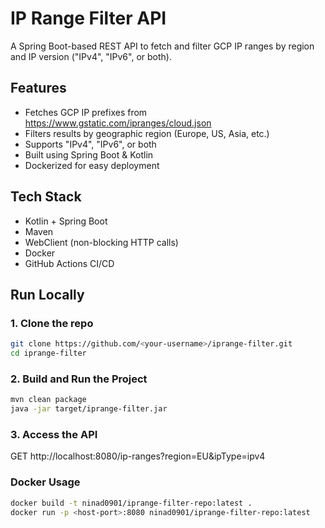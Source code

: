 # IP Range Filter API

A  Spring Boot-based REST API to fetch and filter GCP IP ranges by region and IP version ("IPv4", "IPv6", or both).

## Features

- Fetches GCP IP prefixes from https://www.gstatic.com/ipranges/cloud.json
- Filters results by geographic region (Europe, US, Asia, etc.)
- Supports "IPv4", "IPv6", or both
- Built using Spring Boot & Kotlin
- Dockerized for easy deployment

## Tech Stack

- Kotlin + Spring Boot  
- Maven  
- WebClient (non-blocking HTTP calls)  
- Docker  
- GitHub Actions CI/CD

##  Run Locally

### 1. Clone the repo
```bash
git clone https://github.com/<your-username>/iprange-filter.git
cd iprange-filter
```
### 2. Build and Run the Project
```bash
mvn clean package
java -jar target/iprange-filter.jar
```
### 3. Access the API
GET http://localhost:8080/ip-ranges?region=EU&ipType=ipv4

### Docker Usage
```bash
docker build -t ninad0901/iprange-filter-repo:latest .
docker run -p <host-port>:8080 ninad0901/iprange-filter-repo:latest
```
